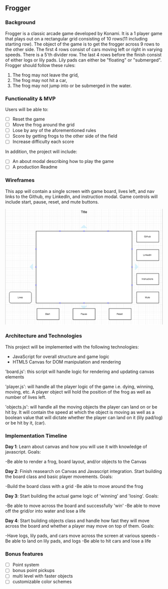 ## Frogger

### Background
Frogger is a classic arcade game developed by Konami. It is a 1 player game that plays out on a rectangular grid consisting of 10 rows(11 including starting row). The object of the game is to get the frogger across 9 rows to the other side. The first 4 rows consist of cars moving left or right in varying speeds. There is a 5'th divider row. The last 4 rows before the finish consist of either logs or lily pads. Lily pads can either be "floating" or "submerged". Frogger should follow these rules:

1) The frog may not leave the grid,
2) The frog may not hit a car,
3) The frog may not jump into or be submerged in the water.

### Functionality & MVP

Users will be able to:
- [ ] Reset the game
- [ ] Move the frog around the grid
- [ ] Lose by any of the aforementioned rules
- [ ] Score by getting frogs to the other side of the field
- [ ] Increase difficulty each score

In addition, the project will include:
- [ ] An about modal describing how to play the game
- [ ] A production Readme

### Wireframes
This app will contain a single screen with game board, lives left, and nav links to the Github, my LinkedIn, and instruction modal. Game controls will include start, pause, reset, and mute buttons.

![wireframes](images/frogger_wireframe.png)

### Architecture and Technologies

This project will be implemented with the following technologies:

- JavaScript for overall structure and game logic
- HTML5 Canvas for DOM manipulation and rendering

'board.js': this script will handle logic for rendering and updating canvas elements

'player.js': will handle all the player logic of the game i.e. dying, winning, moving, etc. A player object will hold the position of the frog as well as number of lives left.

'objects.js': will handle all the moving objects the player can land on or be hit by. It will contain the speed at which the object is moving as well as a boolean value that will dictate whether the player can land on it (lily pad/log) or be hit by it, (car).

### Implementation Timeline

**Day 1**: Learn about canvas and how you will use it with knowledge of javascript. Goals:

-Be able to render a frog, board layout, and/or objects to the Canvas

**Day 2**: Finish reasearch on Canvas and Javascript integration. Start building the board class and basic player movements. Goals:

-Build the board class with a grid
-Be able to move around the frog

**Day 3**: Start building the actual game logic of 'winning' and 'losing'. Goals:

-Be able to move across the board and successfully 'win'
-Be able to move off the grid/or into water and lose a life

**Day 4**: Start building objects class and handle how fast they will move across the board and whether a player may move on top of them. Goals:

-Have logs, lily pads, and cars move across the screen at various speeds
-Be able to land on lily pads, and logs
-Be able to hit cars and lose a life

### Bonus features
- [ ] Point system
- [ ] bonus point pickups
- [ ] multi level with faster objects
- [ ] customizable color schemes
